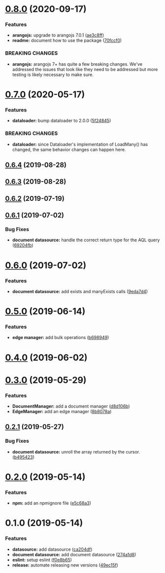 # [0.8.0](https://github.com/danwkennedy/arango-datasouce/compare/0.7.0...0.8.0) (2020-09-17)


### Features

* **arangojs:** upgrade to arangojs 7.0.1 ([ae3c8ff](https://github.com/danwkennedy/arango-datasouce/commit/ae3c8ff01c7b5fd10fcd5221d08049d6bb4b3e8f))
* **readme:** document how to use the package ([70fccf0](https://github.com/danwkennedy/arango-datasouce/commit/70fccf0bcb2538afaa13078532c5d40c5c4fde2a))


### BREAKING CHANGES

* **arangojs:** arangojs 7+ has quite a few breaking changes. We've addressed the issues that look like they need to be addressed but more testing is likely necessary to make sure.



# [0.7.0](https://github.com/danwkennedy/arango-datasouce/compare/0.6.4...0.7.0) (2020-05-17)


### Features

* **dataloader:** bump dataloader to 2.0.0 ([5f24845](https://github.com/danwkennedy/arango-datasouce/commit/5f248451ec39958ba57306d02050d955f4519217))


### BREAKING CHANGES

* **dataloader:** since Dataloader's implementation of LoadMany() has changed, the same behavior changes can happen here.



## [0.6.4](https://github.com/danwkennedy/arango-datasouce/compare/0.6.3...0.6.4) (2019-08-28)



## [0.6.3](https://github.com/danwkennedy/arango-datasouce/compare/0.6.2...0.6.3) (2019-08-28)



## [0.6.2](https://github.com/danwkennedy/arango-datasouce/compare/0.6.1...0.6.2) (2019-07-19)



## [0.6.1](https://github.com/danwkennedy/arango-datasouce/compare/0.6.0...0.6.1) (2019-07-02)


### Bug Fixes

* **document datasource:** handle the correct return type for the AQL query ([69204fb](https://github.com/danwkennedy/arango-datasouce/commit/69204fb))



# [0.6.0](https://github.com/danwkennedy/arango-datasouce/compare/0.5.0...0.6.0) (2019-07-02)


### Features

* **document datasource:** add exists and manyExists calls ([9eda7d4](https://github.com/danwkennedy/arango-datasouce/commit/9eda7d4))



# [0.5.0](https://github.com/danwkennedy/arango-datasouce/compare/0.4.0...0.5.0) (2019-06-14)


### Features

* **edge manager:** add bulk operations ([b698949](https://github.com/danwkennedy/arango-datasouce/commit/b698949))



# [0.4.0](https://github.com/danwkennedy/arango-datasouce/compare/0.3.0...0.4.0) (2019-06-02)



# [0.3.0](https://github.com/danwkennedy/arango-datasouce/compare/0.2.1...0.3.0) (2019-05-29)


### Features

* **DocumentManager:** add a document manager ([d8d106b](https://github.com/danwkennedy/arango-datasouce/commit/d8d106b))
* **EdgeManager:** add an edge manager ([8b8078a](https://github.com/danwkennedy/arango-datasouce/commit/8b8078a))



## [0.2.1](https://github.com/danwkennedy/arango-datasouce/compare/0.2.0...0.2.1) (2019-05-27)


### Bug Fixes

* **document datasource:** unroll the array returned by the cursor. ([b495423](https://github.com/danwkennedy/arango-datasouce/commit/b495423))



# [0.2.0](https://github.com/danwkennedy/arango-datasouce/compare/0.1.0...0.2.0) (2019-05-14)


### Features

* **npm:** add an npmignore file ([e5c68a3](https://github.com/danwkennedy/arango-datasouce/commit/e5c68a3))



# 0.1.0 (2019-05-14)


### Features

* **datasource:** add datasource ([ca204df](https://github.com/danwkennedy/arango-datasouce/commit/ca204df))
* **document datasource:** add document datasource ([274a1d8](https://github.com/danwkennedy/arango-datasouce/commit/274a1d8))
* **eslint:** setup eslint ([f0e8b65](https://github.com/danwkennedy/arango-datasouce/commit/f0e8b65))
* **release:** automate releasing new versions ([49ec15f](https://github.com/danwkennedy/arango-datasouce/commit/49ec15f))




